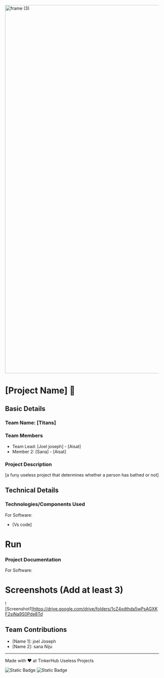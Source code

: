 <img width="3188" height="1202" alt="frame (3)" src="https://github.com/user-attachments/assets/517ad8e9-ad22-457d-9538-a9e62d137cd7" />


# [Project Name] 🎯


## Basic Details
### Team Name: [Titans]


### Team Members
- Team Lead: [Joel joseph] - [Aisat]
- Member 2: [Sana] - [Aisat]


### Project Description
[a funy useless project that determines whether a person has bathed or not]



## Technical Details
### Technologies/Components Used
For Software:
- [Vs code]
  





# Run


### Project Documentation
For Software:

# Screenshots (Add at least 3)
![Screenshot1]https://drive.google.com/drive/folders/1cZ4xdthda5wPsAGXKF2siNa9S0Pde8Td





## Team Contributions
- [Name 1]: joel Joseph
- [Name 2]: sana Niju
  

---
Made with ❤️ at TinkerHub Useless Projects 

![Static Badge](https://img.shields.io/badge/TinkerHub-24?color=%23000000&link=https%3A%2F%2Fwww.tinkerhub.org%2F)
![Static Badge](https://img.shields.io/badge/UselessProjects--25-25?link=https%3A%2F%2Fwww.tinkerhub.org%2Fevents%2FQ2Q1TQKX6Q%2FUseless%2520Projects)
